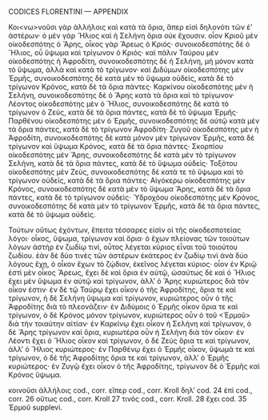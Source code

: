 CODICES FLORENTINI — APPENDIX

Κοι<νω>νοῦσι γὰρ ἀλλήλοις καὶ κατὰ τὰ ὅρια, ἅπερ εἰσὶ δηλονότι τῶν ἐ’ ἀστέρων· ὁ μὲν γὰρ Ἥλιος καὶ ἡ Σελήνη ὅρια οὐκ ἔχουσιν. οἷον Κριοῦ μὲν οἰκοδεσπότης ὁ Ἄρης, οἶκος γὰρ Ἄρεως ὁ Κριός· συνοικοδεσπότης δὲ ὁ Ἥλιος, οὗ ὕψωμα καὶ τρίγωνον ὁ Κριός· καὶ πάλιν Ταύρου μὲν οἰκοδεσπότης ἡ Ἀφροδίτη, συνοικοδεσπότης δὲ ἡ Σελήνη, μὴ μόνον κατὰ τὸ ὕψωμα, ἀλλὰ καὶ κατὰ τὸ τρίγωνον· καὶ Διδύμων οἰκοδεσπότης μὲν Ἑρμῆς, συνοικοδεσπότης δὲ κατὰ μὲν τὸ ὕψωμα οὐδεὶς, κατὰ δὲ τὸ τρίγωνον Κρόνος, κατὰ δὲ τὰ ὅρια πάντες· Καρκίνου οἰκοδεσπότης μὲν ἡ Σελήνη, συνοικοδεσπότης δὲ ὁ Ἄρης κατὰ τὰ ὅρια καὶ τὸ τρίγωνον· Λέοντος οἰκοδεσπότης μὲν ὁ Ἥλιος, συνοικοδεσπότης δὲ κατὰ τὸ τρίγωνον ὁ Ζεύς, κατὰ δὲ τὰ ὅρια πάντες, κατὰ δὲ τὸ ὕψωμα Ἑρμῆς· Παρθένου οἰκοδεσπότης μὲν ὁ Ἑρμῆς, συνοικοδεσπότης δὲ αὐτῷ κατὰ μὲν τὰ ὅρια πάντες, κατὰ δὲ τὸ τρίγωνον Ἀφροδίτη· Ζυγοῦ οἰκοδεσπότης μὲν ἡ Ἀφροδίτη, συνοικοδεσπότης δὲ κατὰ μόνον μὲν τρίγωνον Ἑρμῆς, κατὰ δὲ τρίγωνον καὶ ὕψωμα Κρόνος, κατὰ δὲ τὰ ὅρια πάντες· Σκορπίου οἰκοδεσπότης μὲν Ἄρης, συνοικοδεσπότης δὲ κατὰ μὲν τὸ τρίγωνον Σελήνη, κατὰ δὲ τὰ ὅρια πάντες, κατὰ δὲ τὸ ὕψωμα οὐδεὶς· Τοξότου οἰκοδεσπότης μὲν Ζεύς, συνοικοδεσπότης δὲ κατὰ τε τὸ ὕψωμα καὶ τὸ τρίγωνον οὐδεὶς, κατὰ δὲ τὰ ὅρια πάντες· Αἰγόκερω οἰκοδεσπότης μὲν Κρόνος, συνοικοδεσπότης δὲ κατὰ μὲν τὸ ὕψωμα Ἄρης, κατὰ δὲ τὰ ὅρια πάντες, κατὰ δὲ τὸ τρίγωνον οὐδεὶς· Ὑδροχόου οἰκοδεσπότης μὲν Κρόνος, συνοικοδεσπότης δὲ κατὰ μὲν τὸ τρίγωνον Ἑρμῆς, κατὰ δὲ τὰ ὅρια πάντες, κατὰ δὲ τὸ ὕψωμα οὐδεὶς.

Τούτων οὕτως ἐχόντων, ἔπειτα τέσσαρες εἰσὶν οἱ τῆς οἰκοδεσποτείας λόγοι· οἶκος, ὕψωμα, τρίγωνον καὶ ὅρια· ὁ ἔχων πλείονας τῶν τοιούτων λόγων ἀστήρ ἐν ζωδίῳ τινί, οὗτος λέγεται κύριος εἶναι τοῦ τοιούτου ζωδίου. ἐὰν δὲ δύο τινὲς τῶν ἀστέρων ἑκάτερος ἐν ζωδίῳ τινὶ ἀνὰ δύο λόγους ἔχῃ, ὁ οἶκον ἔχων τὸ ζῴδιον, ἐκεῖνος λέγεται κύριος· οἷον ἐν Κριῷ ἐστὶ μὲν οἶκος Ἄρεως, ἔχει δὲ καὶ ὅρια ἐν αὐτῷ, ὡσαύτως δὲ καὶ ὁ Ἥλιος ἔχει μὲν ὕψωμα ἐν αὐτῷ καὶ τρίγωνον, ἀλλ’ ὁ Ἄρης κυριώτερος διὰ τὸν οἶκον ἐστιν· ἐν δὲ τῷ Ταύρῳ ἔχει οἶκον ὁ τῆς Ἀφροδίτης, ὅρια τε καὶ τρίγωνον, ἡ δὲ Σελήνη ὕψωμα καὶ τρίγωνον, κυριώτερος οὖν ὁ τῆς Ἀφροδίτης διὰ τὸ πλεονάζειν· ἐν Διδύμοις ὁ Ἑρμῆς οἶκον ὅρια τε καὶ τρίγωνον, ὁ δὲ Κρόνος μόνον τρίγωνον, κυριώτερος οὖν ὁ τοῦ <Ἑρμοῦ> διὰ τὴν τοιαύτην αἰτίαν· ἐν Καρκίνῳ ἔχει οἶκον ἡ Σελήνη καὶ τρίγωνον, ὁ δὲ Ἄρης τρίγωνον καὶ ὅρια, κυριωτέρα οὖν ἡ Σελήνη διὰ τὸν οἶκον· ἐν Λέοντι ἔχει ὁ Ἥλιος οἶκον καὶ τρίγωνον, ὁ δὲ Ζεύς ὅρια τε καὶ τρίγωνον, ἀλλ’ ὁ Ἥλιος κυριώτερος· ἐν Παρθένῳ ἔχει ὁ Ἑρμῆς οἶκον, ὕψωμά τε καὶ τρίγωνον, ὁ δὲ τῆς Ἀφροδίτης ὅρια τε καὶ τρίγωνον, ἀλλ’ ὁ Ἑρμῆς κυριώτερος· ἐν Ζυγῷ ἔχει οἶκον ὁ τῆς Ἀφροδίτης, τρίγωνον δὲ ὁ Ἑρμῆς καὶ Κρόνος ὕψωμα.

κοινοῦσι ἀλλήλοις cod., corr. εἴπερ cod., corr. Kroll δηλ’ cod. 24 ἐπὶ cod., corr. 26 οὕτως cod., corr. Kroll 27 τινὸς cod., corr. Kroll. 28 ἔχει cod. 35 Ἑρμοῦ supplevi.